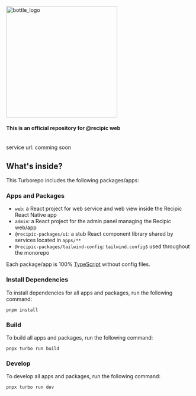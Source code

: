 <img width="300" alt="bottle_logo" src="https://github.com/user-attachments/assets/26cfbc9c-4c99-47a3-8150-0c7aaae15361">

#### This is an official repository for @recipic web


<span heigth=50px style="margin-top:120px;"></div>

<br>
service url: comming soon


## What's inside?

This Turborepo includes the following packages/apps:

### Apps and Packages

- `web`: a React project for web service and web view inside the Recipic React Native app
- `admin`: a React project for the admin panel managing the Recipic web/app 
- `@recipic-packages/ui`: a stub React component library shared by services located in `apps/**`
- `@recipic-packages/tailwind-config`: `tailwind.config`s used throughout the monorepo

Each package/app is 100% [TypeScript](https://www.typescriptlang.org/) without config files.

### Install Dependencies

To install dependencies for all apps and packages, run the following command:

```
pnpm install
```

### Build

To build all apps and packages, run the following command:

```
pnpx turbo run build
```

### Develop

To develop all apps and packages, run the following command:

```
pnpx turbo run dev
```
